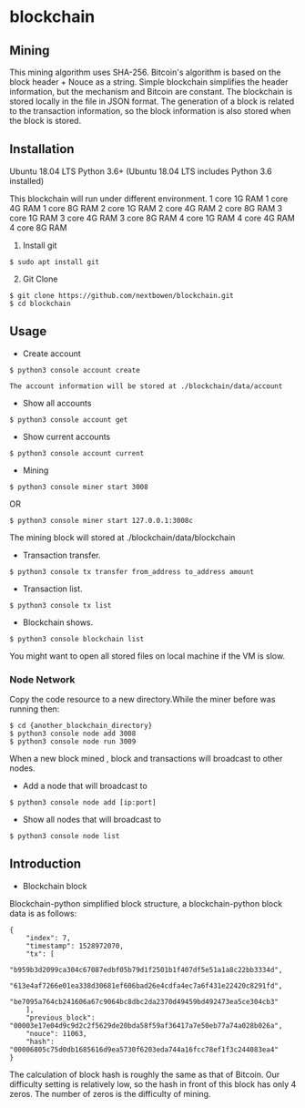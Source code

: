 # blockchain

## Mining
This mining algorithm uses SHA-256. Bitcoin's algorithm is based on the block header + Nouce as a string. Simple blockchain simplifies the header information, but the mechanism and Bitcoin are constant.
The blockchain is stored locally in the file in JSON format. The generation of a block is related to the transaction information, so the block information is also stored when the block is stored.

## Installation

Ubuntu 18.04 LTS
Python 3.6+ (Ubuntu 18.04 LTS includes Python 3.6 installed)

This blockchain will run under different environment.
1 core 1G RAM
1 core 4G RAM
1 core 8G RAM
2 core 1G RAM
2 core 4G RAM
2 core 8G RAM
3 core 1G RAM
3 core 4G RAM
3 core 8G RAM
4 core 1G RAM
4 core 4G RAM
4 core 8G RAM
 
1. Install git
```
$ sudo apt install git
```
2. Git Clone
```
$ git clone https://github.com/nextbowen/blockchain.git
$ cd blockchain
```

## Usage

- Create account
```
$ python3 console account create
```
    The account information will be stored at ./blockchain/data/account
- Show all accounts
```
$ python3 console account get
```
- Show current accounts
```
$ python3 console account current
```
- Mining
```
$ python3 console miner start 3008
```
OR
```
$ python3 console miner start 127.0.0.1:3008c
```
The mining block will stored at ./blockchain/data/blockchain
- Transaction transfer.   
```
$ python3 console tx transfer from_address to_address amount
```
- Transaction list.   
```
$ python3 console tx list
```
- Blockchain shows.   
```
$ python3 console blockchain list
```

You might want to open all stored files on local machine if the VM is slow.
### Node Network
Copy the code resource to a new directory.While the miner before was running then:
```
$ cd {another_blockchain_directory}
$ python3 console node add 3008 
$ python3 console node run 3009
```
When a new block mined , block and transactions will broadcast to other nodes.
- Add a node that will broadcast to
```
$ python3 console node add [ip:port]
```
- Show all nodes that will broadcast to
```
$ python3 console node list
```

## Introduction 

- Blockchain block

Blockchain-python simplified block structure, a blockchain-python block data is as follows:
```
{
	"index": 7,
	"timestamp": 1528972070,
	"tx": [
        "b959b3d2099ca304c67087edbf05b79d1f2501b1f407df5e51a1a8c22bb3334d",
        "613e4af7266e01ea338d30681ef606bad26e4cdfa4ec7a6f431e22420c8291fd",
        "be7095a764cb241606a67c9064bc8dbc2da2370d49459bd492473ea5ce304cb3"
    ],
	"previous_block": "00003e17e04d9c9d2c2f5629de20bda58f59af36417a7e50eb77a74a028b026a",
	"nouce": 11063,
	"hash": "00006805c75d0db1685616d9ea5730f6203eda744a16fcc78ef1f3c244083ea4"
}
```
The calculation of block hash is roughly the same as that of Bitcoin. Our difficulty setting is relatively low, so the hash in front of this block has only 4 zeros. The number of zeros is the difficulty of mining.

